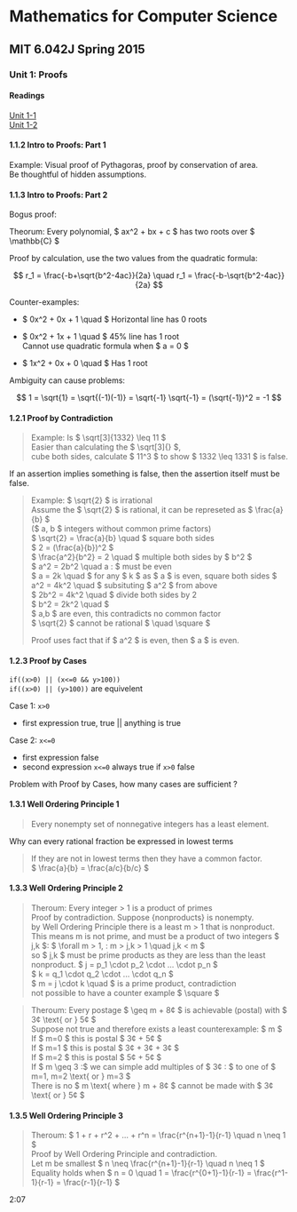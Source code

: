 # Mathematics for Computer Science
## MIT 6.042J Spring 2015
### Unit 1: Proofs

#### Readings
[Unit 1-1](https://ocw.mit.edu/courses/6-042j-mathematics-for-computer-science-spring-2015/resources/mit6_042js15_session1/)  
[Unit 1-2](https://ocw.mit.edu/courses/6-042j-mathematics-for-computer-science-spring-2015/resources/mit6_042js15_session2/)  

#### 1.1.2 Intro to Proofs: Part 1

Example: Visual proof of Pythagoras, proof by conservation of area.  
Be thoughtful of hidden assumptions.  

#### 1.1.3 Intro to Proofs: Part 2

Bogus proof:

Theorum: Every polynomial, $ ax^2 + bx + c $ has two roots over $ \mathbb{C} $

Proof by calculation, use the two values from the quadratic formula:

$$ r_1 = \frac{-b+\sqrt{b^2-4ac}}{2a} \quad r_1 = \frac{-b-\sqrt{b^2-4ac}}{2a} $$ 

Counter-examples:
- $ 0x^2 + 0x + 1 \quad $ Horizontal line has 0 roots
- $ 0x^2 + 1x + 1 \quad $ 45% line has 1 root  
Cannot use quadratic formula when $ a = 0 $  

- $ 1x^2 + 0x + 0 \quad $ Has 1 root

Ambiguity can cause problems:

$$ 1 = \sqrt{1} = \sqrt{(-1)(-1)} = \sqrt{-1} \sqrt{-1} = (\sqrt{-1})^2 = -1 $$  

#### 1.2.1 Proof by Contradiction

> Example:
> Is $ \sqrt[3]{1332} \leq 11 $  
> Easier than calculating the $ \sqrt[3]{} $,  
> cube both sides, calculate $ 11^3 $ to show $ 1332 \leq 1331 $ is false.  

If an assertion implies something is false, then the assertion itself must be false.  

> Example:
> $ \sqrt{2} $ is irrational  
> Assume the $ \sqrt{2} $ is rational, it can be represeted as $ \frac{a}{b} $  
> ($ a, b $ integers without common prime factors)  
> $ \sqrt{2} = \frac{a}{b} \quad $  square both sides  
> $ 2 = (\frac{a}{b})^2 $  
> $ \frac{a^2}{b^2} = 2 \quad $  multiple both sides by $ b^2 $  
> $ a^2 = 2b^2 \quad a \: $ must be even  
> $ a = 2k \quad $ for any $ k $ as $ a $ is even, square both sides 
> $ a^2 = 4k^2 \quad $ subsituting $ a^2 $ from above  
> $ 2b^2 = 4k^2 \quad $ divide both sides by 2  
> $ b^2 = 2k^2 \quad $  
> $ a,b $ are even, this contradicts no common factor  
> $ \sqrt{2} $ cannot be rational  $ \quad \square $
>  
> Proof uses fact that if $ a^2 $ is even, then $ a $ is even.  
>  

#### 1.2.3 Proof by Cases

```if((x>0) || (x<=0 && y>100))```  
```if((x>0) || (y>100))```  are equivelent  

Case 1: ```x>0```  
- first expression true, true || anything is true  

Case 2: ```x<=0```  
- first expression false
- second expression ```x<=0``` always true if ```x>0``` false
  
Problem with Proof by Cases, how many cases are sufficient ?  
  
#### 1.3.1 Well Ordering Principle 1

> Every nonempty set of nonnegative integers has a least element.  

Why can every rational fraction be expressed in lowest terms  

> If they are not in lowest terms then they have a common factor.  
> $ \frac{a}{b} = \frac{a/c}{b/c} $  

#### 1.3.3 Well Ordering Principle 2

> Theroum: Every integer > 1 is a product of primes  
> Proof by contradiction. Suppose {nonproducts} is nonempty.  
> by Well Ordering Principle there is a least m > 1 that is nonproduct. 
> This means m is not prime, and must be a product of two integers $ j,k $:
> $ \forall m > 1, \: m > j,k > 1 \quad j,k < m $  
> so $ j,k $ must be prime products as they are less than the least nonproduct.
> $ j = p_1 \cdot p_2 \cdot ... \cdot p_n $  
> $ k = q_1 \cdot q_2 \cdot ... \cdot q_n $  
> $ m = j \cdot k \quad $ is a prime product, contradiction  
> not possible to have a counter example $ \square $  

> Theroum: Every postage $ \geq m + 8¢ $ is achievable (postal) with $ 3¢ \text{ or } 5¢ $  
> Suppose not true and therefore exists a least counterexample: $ m $  
> If $ m=0 $ this is postal $ 3¢ + 5¢ $  
> If $ m=1 $ this is postal $ 3¢ + 3¢ + 3¢ $  
> If $ m=2 $ this is postal $ 5¢ + 5¢ $  
> If $ m \geq 3 \:$ we can simple add multiples of $ 3¢ \: $ to one of $ m=1, m=2 \text{ or } m=3 $  
> There is no $ m \text{ where } m + 8¢ $ cannot be made with $ 3¢ \text{ or } 5¢ $  
  
#### 1.3.5 Well Ordering Principle 3

> Theroum: $ 1 + r + r^2 + ... + r^n = \frac{r^{n+1}-1}{r-1} \quad n \neq 1 $  
> Proof by Well Ordering Principle and contradiction.  
> Let m be smallest $ n \neq \frac{r^{n+1}-1}{r-1} \quad n \neq 1 $  
> Equality holds when $ n = 0 \quad 1 = \frac{r^{0+1}-1}{r-1} =  \frac{r^1-1}{r-1} = \frac{r-1}{r-1} $   

2:07


